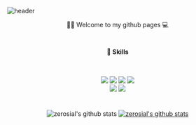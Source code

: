 ![header](https://capsule-render.vercel.app/api?type=wave&color=auto&height=300&section=header&text=capsule%20render&fontSize=90)

<div align="center">

🙌🏻 Welcome to my github pages 💻

  </div>

#

<div align="center">
  
  📌 **Skills**
  
  <br/>
  <br/>
<img src="https://img.shields.io/badge/HTML5-E34F26?style=for-the-badge&logo=HTML5&logoColor=FFFFFF"/> <img src="https://img.shields.io/badge/CSS3-1572B6?style=for-the-badge&logo=CSS3&logoColor=FFFFFF"/> <img src="https://img.shields.io/badge/Javascript-F7DF1E?style=for-the-badge&logo=Javascript&logoColor=000000"/> <img src="https://img.shields.io/badge/Typescript-3178C6?style=for-the-badge&logo=TypeScript&logoColor=ffffff"/> <br/>
<img src="https://img.shields.io/badge/React-61DAFB?style=for-the-badge&logo=React&logoColor=000000"/> <img src="https://img.shields.io/badge/StyledComponents-DB7093?style=for-the-badge&logo=Styled-Components&logoColor=000000"/> 
  </div>
  
#

<div align="center">

![zerosial's github stats](https://github-readme-stats.vercel.app/api?username=zerosial&show_icons=true&theme=vue-dark)
[![zerosial's github stats](https://github-readme-stats.vercel.app/api/top-langs/?username=zerosial&show_icons=true&hide_border=true&theme=vue-dark&layout=compact)](https://github.com/zerosial)

</div>
